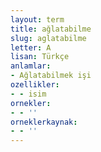 ```yaml
---
layout: term
title: ağlatabilme
slug: aglatabilme
letter: A
lisan: Türkçe
anlamlar:
- Ağlatabilmek işi
ozellikler:
- - isim
ornekler:
- - ''
orneklerkaynak:
- - ''
---
```

